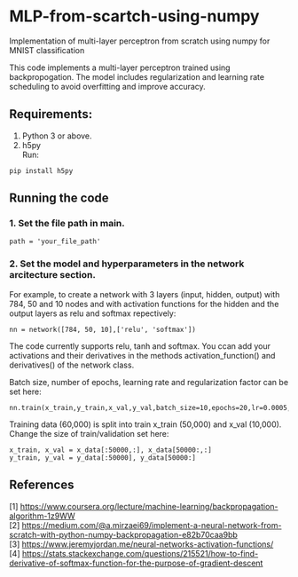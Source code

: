 # MLP-from-scartch-using-numpy
Implementation of multi-layer perceptron from scratch using numpy for MNIST classification 

This code implements a multi-layer perceptron trained using backpropogation. The model includes regularization and learning rate scheduling to avoid overfitting and improve accuracy.

## Requirements:

1. Python 3 or above.
2. h5py  
Run:
```
pip install h5py
```

## Running the code

### 1. Set the file path in main.
```
path = 'your_file_path'
```

### 2. Set the model and hyperparameters in the network arcitecture section.
For example, to create a network with 3 layers (input, hidden, output) with 784, 50 and 10 nodes and with activation functions for the hidden and the output layers as relu and softmax repectively: 
```
nn = network([784, 50, 10],['relu', 'softmax'])
```
The code currently supports relu, tanh and softmax. You ccan add your activations and their derivatives in the methods activation_function() and derivatives() of the network class.

Batch size, number of epochs, learning rate and regularization factor can be set here:
```
nn.train(x_train,y_train,x_val,y_val,batch_size=10,epochs=20,lr=0.0005,reg=0.001)
```
Training data (60,000) is split into train x_train (50,000) and x_val (10,000).  
Change the size of train/validation set here:  
```
x_train, x_val = x_data[:50000,:], x_data[50000:,:]
y_train, y_val = y_data[:50000], y_data[50000:]
```

## References

[1] https://www.coursera.org/lecture/machine-learning/backpropagation-algorithm-1z9WW  
[2] https://medium.com/@a.mirzaei69/implement-a-neural-network-from-scratch-with-python-numpy-backpropagation-e82b70caa9bb  
[3] https://www.jeremyjordan.me/neural-networks-activation-functions/  
[4] https://stats.stackexchange.com/questions/215521/how-to-find-derivative-of-softmax-function-for-the-purpose-of-gradient-descent
